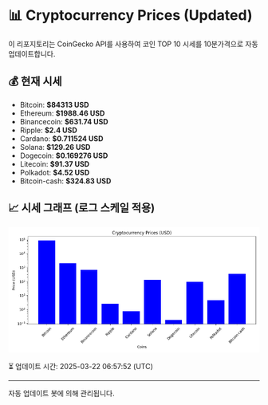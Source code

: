 
# 📊 Cryptocurrency Prices (Updated)

이 리포지토리는 CoinGecko API를 사용하여 코인 TOP 10 시세를 10분가격으로 자동 업데이트합니다.

## 💰 현재 시세
- Bitcoin: **$84313 USD**
- Ethereum: **$1988.46 USD**
- Binancecoin: **$631.74 USD**
- Ripple: **$2.4 USD**
- Cardano: **$0.711524 USD**
- Solana: **$129.26 USD**
- Dogecoin: **$0.169276 USD**
- Litecoin: **$91.37 USD**
- Polkadot: **$4.52 USD**
- Bitcoin-cash: **$324.83 USD**

## 📈 시세 그래프 (로그 스케일 적용)
![Crypto Prices](crypto_prices.png)

⏳ 업데이트 시간: 2025-03-22 06:57:52 (UTC)

---
자동 업데이트 봇에 의해 관리됩니다.
